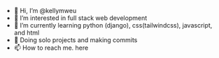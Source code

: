 - 👋 Hi, I’m @kellymweu
- 👀 I’m interested in full stack web development
- 🌱 I’m currently learning python (django), css(tailwindcss), javascript, and html
- 💞️ Doing solo projects and making commits
- 📫 How to reach me. here

<!---
kellymweu/kellymweu is a ✨ special ✨ repository because its `README.md` (this file) appears on your GitHub profile.
You can click the Preview link to take a look at your changes.
--->
